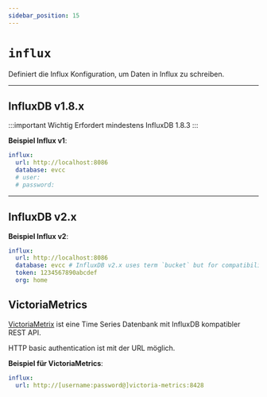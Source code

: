 ```yaml
---
sidebar_position: 15
---
```


# `influx`

Definiert die Influx Konfiguration, um Daten in Influx zu schreiben.

---

## InfluxDB v1.8.x

:::important Wichtig
Erfordert mindestens InfluxDB 1.8.3
:::

**Beispiel Influx v1**:

```yaml
influx:
  url: http://localhost:8086
  database: evcc
  # user:
  # password:
```

---

## InfluxDB v2.x

**Beispiel Influx v2**:

```yaml
influx:
  url: http://localhost:8086
  database: evcc # InfluxDB v2.x uses term `bucket` but for compatibility still named `database` here
  token: 1234567890abcdef
  org: home
```

## VictoriaMetrics

[VictoriaMetrix](https://github.com/VictoriaMetrics/VictoriaMetrics) ist eine Time Series Datenbank mit InfluxDB kompatibler REST API.

HTTP basic authentication ist mit der URL möglich.

**Beispiel für VictoriaMetrics**:

```yaml
influx:
  url: http://[username:password@]victoria-metrics:8428
```
